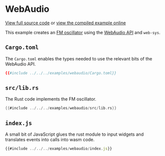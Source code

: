 # WebAudio

[View full source code][code] or [view the compiled example online][online]

[online]: https://rustwasm.github.io/wasm-bindgen/exbuild/webaudio/
[code]: https://github.com/rustwasm/wasm-bindgen/tree/master/examples/webaudio

This example creates an [FM
oscillator](https://en.wikipedia.org/wiki/Frequency_modulation_synthesis) using
the [WebAudio
API](https://developer.mozilla.org/en-US/docs/Web/API/Web_Audio_API) and
`web-sys`.

## `Cargo.toml`

The `Cargo.toml` enables the types needed to use the relevant bits of the
WebAudio API.

```toml
{{#include ../../../examples/webaudio/Cargo.toml}}
```

## `src/lib.rs`

The Rust code implements the FM oscillator.

```rust
{{#include ../../../examples/webaudio/src/lib.rs}}
```

## `index.js`

A small bit of JavaScript glues the rust module to input widgets and translates
events into calls into wasm code.

```js
{{#include ../../../examples/webaudio/index.js}}
```
